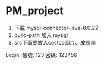 # PM_project
1. 下載 mysql-connector-java-8.0.22
2. build-path 加入 mysql
3. src下面要放入costco圖片、成長率

Login:
帳號: 123
密碼: 123456
